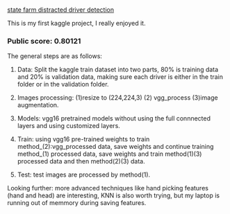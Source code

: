 # 
[state farm distracted driver detection](https://www.kaggle.com/c/state-farm-distracted-driver-detection)

This is my first kaggle project,  I really enjoyed it.



### Public score: 0.80121



The general steps are as follows:

1. Data: Split the kaggle train dataset into two parts, 80% is training data and 20% is validation data, making sure each driver is either in the train folder or in the validation folder.

2. Images processing: (1)resize to (224,224,3) (2) vgg_process (3)image augmentation.

3. Models: vgg16 pretrained models without using the full connnected layers and using customized layers.

4. Train: using vgg16 pre-trained weights to train method_(2):vgg_processed data, save weights and continue training method_(1) processed data, save weights and train method(1)(3) processed data and then method(2)(3) data.

5. Test: test images are  processed by method(1).


Looking further: more advanced techniques like hand picking features (hand and head) are interesting, KNN is also worth trying, but my laptop is running out of memmory during saving features.


 
